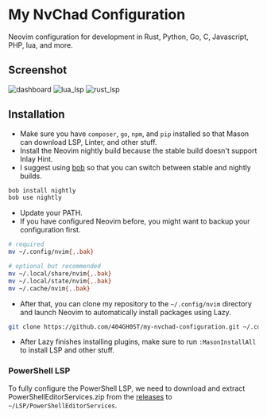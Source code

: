 # My NvChad Configuration
Neovim configuration for development in Rust, Python, Go, C, Javascript, PHP, lua, and more.

## Screenshot
![dashboard](https://i.ibb.co/MPSrkjC/image.png)
![lua_lsp](https://i.ibb.co/cQCdvZ4/image.png)
![rust_lsp](https://i.ibb.co/JcdM632/image.png)

## Installation
- Make sure you have `composer`, `go`, `npm`, and `pip` installed so that Mason can download LSP, Linter, and other stuff.
- Install the Neovim nightly build because the stable build doesn't support Inlay Hint.
- I suggest using [bob](https://github.com/MordechaiHadad/bob) so that you can switch between stable and nightly builds.
```bash
bob install nightly
bob use nightly
```
- Update your PATH.
- If you have configured Neovim before, you might want to backup your configuration first.
```bash
# required
mv ~/.config/nvim{,.bak}

# optional but recommended
mv ~/.local/share/nvim{,.bak}
mv ~/.local/state/nvim{,.bak}
mv ~/.cache/nvim{,.bak}
```
- After that, you can clone my repository to the `~/.config/nvim` directory and launch Neovim to automatically install packages using Lazy.
```bash
git clone https://github.com/404GH0ST/my-nvchad-configuration.git ~/.config/nvim && nvim
```
- After Lazy finishes installing plugins, make sure to run `:MasonInstallAll` to install LSP and other stuff.

### PowerShell LSP
To fully configure the PowerShell LSP, we need to download and extract PowerShellEditorServices.zip from the [releases](https://github.com/PowerShell/PowerShellEditorServices/releases) to `~/LSP/PowerShellEditorServices`.
